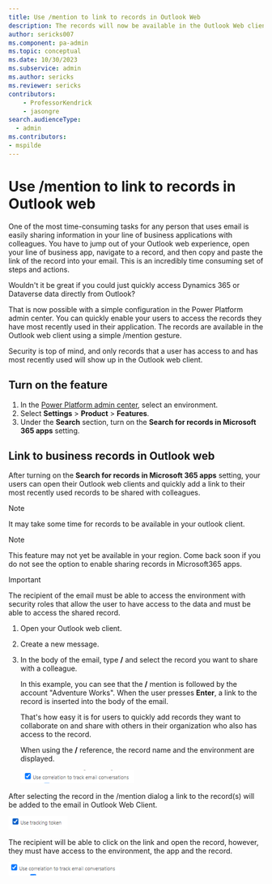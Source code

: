 ```yaml
---
title: Use /mention to link to records in Outlook Web 
description: The records will now be available in the Outlook Web client using a simple /mention gesture. 
author: sericks007
ms.component: pa-admin
ms.topic: conceptual
ms.date: 10/30/2023
ms.subservice: admin
ms.author: sericks
ms.reviewer: sericks
contributors:
    - ProfessorKendrick
    - jasongre
search.audienceType: 
  - admin
ms.contributors:
- mspilde
---
```


# Use /mention to link to records in Outlook web 

One of the most time-consuming tasks for any person that uses email is easily sharing information in your line of business applications with colleagues. You have to jump out of your Outlook web experience, open your line of business app, navigate to a record, and then copy and paste the link of the record into your email. This is an incredibly time consuming set of steps and actions. 

Wouldn't it be great if you could just quickly access Dynamics 365 or Dataverse data directly from Outlook?

That is now possible with a simple configuration in the Power Platform admin center. You can quickly enable your users to access the records they have most recently used in their application. The records are available in the Outlook web client using a simple /mention gesture.

Security is top of mind, and only records that a user has access to and has most recently used will show up in the Outlook web client.

## Turn on the feature

1. In the [Power Platform admin center](https://admin.powerplatform.microsoft.com), select an environment.
2. Select **Settings** > **Product** > **Features**.
3. Under the **Search** section, turn on the **Search for records in Microsoft 365 apps** setting.

## Link to business records in Outlook web

After turning on the **Search for records in Microsoft 365 apps** setting, your users can open their Outlook web clients and quickly add a link to their most recently used records to be shared with colleagues.

> [!Note]
> It may take some time for records to be available in your outlook client.

> [!Note]
> This feature may not yet be available in your region. Come back soon if you do not see the option to enable sharing records in Microsoft365 apps.

> [!Important]
> The recipient of the email must be able to access the environment with security roles that allow the user to have access to the data and must be able to access the shared record.

1. Open your Outlook web client.
1. Create a new message.
1. In the body of the email, type **/** and select the record you want to share with a colleague.

    In this example, you can see that the **/** mention is followed by the account "Adventure Works". When the user presses **Enter**, a link to the record is inserted into the body of the email.

    That's how easy it is for users to quickly add records they want to collaborate on and share with others in their organization who also has access to the record.

    When using the **/** reference, the record name and the environment are displayed.

    ![A screenshot of a computer Description automatically generated](media/image2.png)

After selecting the record in the /mention dialog a link to the record(s) will be added to the email in Outlook Web Client.

![A screenshot of a computer Description automatically generated](media/image3.png)

The recipient will be able to click on the link and open the record, however, they must have access to the environment, the app and the record.

![A screenshot of a computer Description automatically generated](media/image4.png)
